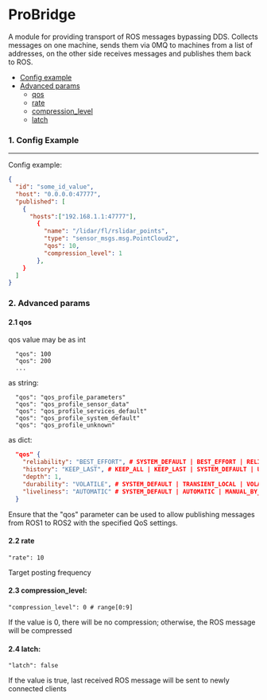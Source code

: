 # ProBridge

A module for providing transport of ROS messages bypassing DDS.
Collects messages on one machine, sends them via 0MQ to machines from a list of addresses, on the other side receives messages and publishes them back to ROS.

- [Config example](#1-config-example)
- [Advanced params](#2-advanced-params)
  - [qos](#21-qos)
  - [rate](#22-rate)
  - [compression_level](#23-compression_level)
  - [latch](#24-latch)

### 1. Config Example
----
Config example:

```json
{
  "id": "some_id_value",
  "host": "0.0.0.0:47777",
  "published": [
    {
      "hosts":["192.168.1.1:47777"],
        {
          "name": "/lidar/fl/rslidar_points",
          "type": "sensor_msgs.msg.PointCloud2",
          "qos": 10,
          "compression_level": 1
        },
    }
  ]
}
```

### 2. Advanced params

#### 2.1 qos

qos value may be as int
```
  "qos": 100
  "qos": 200
  ...
```

as string:
```
  "qos": "qos_profile_parameters"
  "qos": "qos_profile_sensor_data"
  "qos": "qos_profile_services_default"
  "qos": "qos_profile_system_default"
  "qos": "qos_profile_unknown"
```

as dict:
```json
  "qos" {
    "reliability": "BEST_EFFORT", # SYSTEM_DEFAULT | BEST_EFFORT | RELIABLE | UNKNOWN
    "history": "KEEP_LAST", # KEEP_ALL | KEEP_LAST | SYSTEM_DEFAULT | UNKNOWN
    "depth": 1,
    "durability": "VOLATILE", # SYSTEM_DEFAULT | TRANSIENT_LOCAL | VOLATILE | UNKNOWN
    "liveliness": "AUTOMATIC" # SYSTEM_DEFAULT | AUTOMATIC | MANUAL_BY_TOPIC | UNKNOWN
  }
```

Ensure that the "qos" parameter can be used to allow publishing messages from ROS1 to ROS2 with the specified QoS settings.

#### 2.2 rate

```
"rate": 10
```

Target posting frequency

#### 2.3 compression_level:

```
"compression_level": 0 # range[0:9]
```

If the value is 0, there will be no compression; otherwise, the ROS message will be compressed

#### 2.4 latch:

```
"latch": false
```

If the value is true, last received ROS message will be sent to newly connected clients